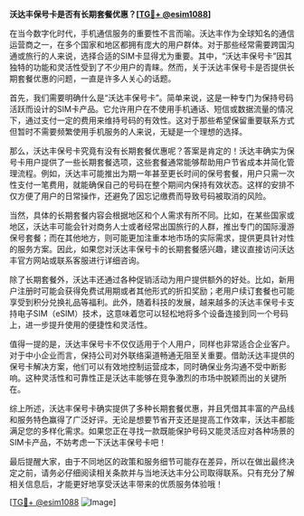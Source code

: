 **沃达丰保号卡是否有长期套餐优惠？[[TG💪+ @esim1088](https://t.me/s/esim1088)]**

在当今数字化时代，手机通信服务的重要性不言而喻。沃达丰作为全球知名的通信运营商之一，在多个国家和地区都拥有庞大的用户群体。对于那些经常需要跨国沟通或旅行的人来说，选择合适的SIM卡显得尤为重要。其中，“沃达丰保号卡”因其独特的功能和灵活性受到了不少用户的青睐。然而，关于沃达丰保号卡是否提供长期套餐优惠的问题，一直是许多人关心的话题。

首先，我们需要明确什么是“沃达丰保号卡”。简单来说，这是一种专门为保持号码活跃而设计的SIM卡产品。它允许用户在不使用手机通话、短信或数据流量的情况下，通过支付一定的费用来维持号码的有效性。这对于那些希望保留重要联系方式但暂时不需要频繁使用手机服务的人来说，无疑是一个理想的选择。

那么，沃达丰保号卡究竟有没有长期套餐优惠呢？答案是肯定的！沃达丰确实为保号卡用户提供了一些长期套餐选项，这些套餐通常能够帮助用户节省成本并简化管理流程。例如，沃达丰可能推出为期一年甚至更长时间的保号套餐，用户只需一次性支付一笔费用，就能确保自己的号码在整个期间内保持有效状态。这样的安排不仅方便了用户的日常操作，还避免了因忘记缴费而导致号码被取消的风险。

当然，具体的长期套餐内容会根据地区和个人需求有所不同。比如，在某些国家或地区，沃达丰可能会针对商务人士或者经常出国旅行的人群，推出专门的国际漫游保号套餐；而在其他地方，则可能更加注重本地市场的实际需求，提供更具针对性的服务方案。因此，如果您对沃达丰保号卡的长期套餐感兴趣，建议直接访问沃达丰官方网站或联系客服进行详细咨询。

除了长期套餐外，沃达丰还通过各种促销活动为用户提供额外的好处。比如，新用户注册时可能会获得免费试用期或者其他形式的折扣奖励；老用户续订套餐也可能享受到积分兑换礼品等福利。此外，随着科技的发展，越来越多的沃达丰保号卡支持电子SIM（eSIM）技术，这意味着您可以轻松地将多个设备连接到同一个号码上，进一步提升使用的便捷性和灵活性。

值得一提的是，沃达丰保号卡不仅仅适用于个人用户，同样也非常适合企业客户。对于中小企业而言，保持公司对外联络渠道畅通无阻至关重要。借助沃达丰提供的保号卡解决方案，他们可以有效地控制运营成本，同时确保业务沟通不受中断影响。这种灵活性和可靠性正是沃达丰能够在竞争激烈的市场中脱颖而出的关键所在。

综上所述，沃达丰保号卡确实提供了多种长期套餐优惠，并且凭借其丰富的产品线和服务特色赢得了广泛好评。无论是想要节省开支还是提高工作效率，沃达丰都能满足您的多样化需求。如果您正在寻找一款既能保护号码又能灵活应对各种场景的SIM卡产品，不妨考虑一下沃达丰保号卡吧！

最后提醒大家，由于不同地区的政策和服务细节可能存在差异，所以在做出最终决定之前，请务必仔细阅读相关条款并与当地沃达丰分公司取得联系。只有充分了解相关信息后，才能更好地享受沃达丰带来的优质服务体验哦！

[[TG💪+ @esim1088](https://t.me/s/esim1088) ![Image](https://i.postimg.cc/4NQfJmqS/Snipaste-2025-05-13-00-14-12.png)]